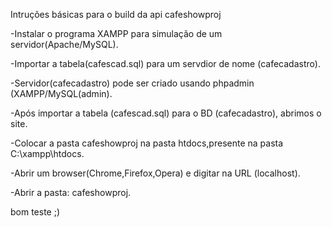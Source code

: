 Intruções básicas para o build da api cafeshowproj

-Instalar o programa XAMPP para simulação de um servidor(Apache/MySQL).

-Importar a tabela(cafescad.sql) para um servdior de nome (cafecadastro).

-Servidor(cafecadastro) pode ser criado usando phpadmin (XAMPP/MySQL(admin).

-Após importar a tabela (cafescad.sql) para o BD (cafecadastro), abrimos o site.

-Colocar a pasta cafeshowproj na pasta htdocs,presente na pasta C:\xampp\htdocs.

-Abrir um browser(Chrome,Firefox,Opera) e digitar na URL (localhost).

-Abrir a pasta: cafeshowproj.

bom teste ;)
